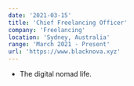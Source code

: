 ```yaml
---
date: '2021-03-15'
title: 'Chief Freelancing Officer'
company: 'Freelancing'
location: 'Sydney, Australia'
range: 'March 2021 - Present'
url: 'https://www.blacknova.xyz'
---
```


- The digital nomad life.

